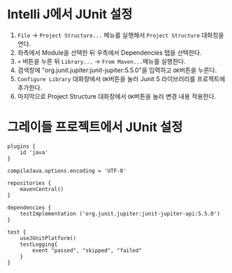 # Intelli J에서 JUnit 설정
1. `File` -> `Project Structure...` 메뉴를 실행해서 `Project Structure` 대화창을 연다.
2. 좌측에서 Module을 선택한 뒤 우측에서 Dependencies 탭을 선택한다.
3. `+` 버튼을 누른 뒤 `Library...` -> `From Maven...`메뉴를 실행한다.
4. 검색창에 "org.junit.jupiter:junit-jupiter:5.5.0"을 입력하고 `OK`버튼을 누른다.
5. `Configure Library` 대화창에서 `OK`버튼을 눌러 Junit 5 라이브러리를 프로젝트에 추가한다.
6. 마지막으로 Project Structure 대화창에서 `OK`버튼을 눌러 변경 내용 적용한다.

# 그레이들 프로젝트에서 JUnit 설정

```
plugins {
    id 'java'
}

compileJava.options.encoding = 'UTF-8'

repositories {
    mavenCentral()
}

dependencies {
    testImplementation ('org.junit.jupiter:junit-jupiter-api:5.5.0')
}

test {
    useJUnitPlatform()
    testLogging{
        event "passed", "skipped", "failed"
    }
}
```